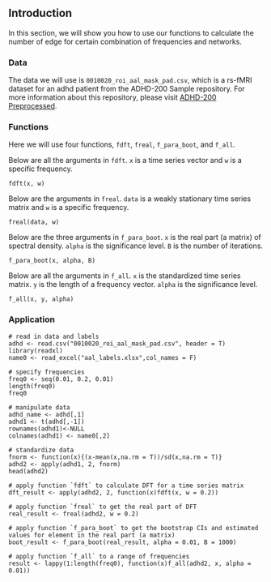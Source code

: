 ## Introduction

In this section, we will show you how to use our functions to calculate the number of edge for certain combination of frequencies and networks. 

### Data

The data we will use is `0010020_roi_aal_mask_pad.csv`, which is a rs-fMRI dataset for an adhd patient from the ADHD-200 Sample repository. For more information about this repository, please visit [ADHD-200 Preprocessed](preprocessed-connectomes-project.org/adhd200/).

### Functions

Here we will use four functions, `fdft`, `freal`, `f_para_boot`, and `f_all`.

Below are all the arguments in `fdft`. `x` is a time series vector and `w` is a specific frequency.

```{}
fdft(x, w)
```

Below are the arguments in `freal`. `data` is a weakly stationary time series matrix and `w` is a specific frequency.

```{}
freal(data, w)
```

Below are the three arguments in `f_para_boot`. `x` is the real part (a matrix) of spectral density. `alpha` is the significance level. `B` is the number of iterations.

```{}
f_para_boot(x, alpha, B)
```

Below are all the arguments in `f_all`. `x` is the standardized time series matrix. `y` is the length of a frequency vector. `alpha` is the significance level.

```{}
f_all(x, y, alpha)
```

### Application

```{}
# read in data and labels
adhd <- read.csv("0010020_roi_aal_mask_pad.csv", header = T)
library(readxl)
name0 <- read_excel("aal_labels.xlsx",col_names = F)

# specify frequencies
freq0 <- seq(0.01, 0.2, 0.01)
length(freq0)
freq0

# manipulate data
adhd_name <- adhd[,1]
adhd1 <- t(adhd[,-1])
rownames(adhd1)<-NULL
colnames(adhd1) <- name0[,2]

# standardize data
fnorm <- function(x){(x-mean(x,na.rm = T))/sd(x,na.rm = T)}
adhd2 <- apply(adhd1, 2, fnorm)
head(adhd2)

# apply function `fdft` to calculate DFT for a time series matrix
dft_result <- apply(adhd2, 2, function(x)fdft(x, w = 0.2))

# apply function `freal` to get the real part of DFT
real_result <- freal(adhd2, w = 0.2)

# apply function `f_para_boot` to get the bootstrap CIs and estimated values for element in the real part (a matrix)
boot_result <- f_para_boot(real_result, alpha = 0.01, B = 1000)

# apply function `f_all` to a range of frequencies
result <- lappy(1:length(freq0), function(x)f_all(adhd2, x, alpha = 0.01))

```
